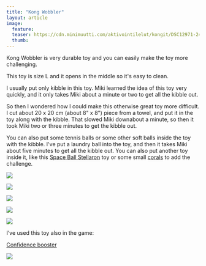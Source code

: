 ```yaml
---
title: "Kong Wobbler"
layout: article
image:
  feature:
  teaser: https://cdn.minimuutti.com/aktivointilelut/kongit/DSC12971-245px.jpg
  thumb:
---
```


Kong Wobbler is very durable toy and you can easily make the toy more challenging.

This toy is size L and it opens in the middle so it's easy to clean.

I usually put only kibble in this toy. Miki learned the idea of this toy very quickly, and it only takes Miki about a minute or two to get all the kibble out.

So then I wondered how I could make this otherwise great toy more difficult. I cut about 20 x 20 cm (about 8" x 8") piece from a towel, and put it in the toy along with the kibble. That slowed Miki downabout a minute, so then it took Miki two or three minutes to get the kibble out.

You can also put some tennis balls or some other soft balls inside the toy with the kibble. I've put a laundry ball into the toy, and then it takes Miki about five minutes to get all the kibble out. You can also put another toy inside it, like this [Space Ball Stellaron](/en/treat-dispensers/space-ball-stellaron/) toy or some small [corals](/en/brain-games/corals/) to add the challenge.

![](https://cdn.minimuutti.com/aktivointilelut/kongit/DSC12846_2-800px.jpg)

![](https://cdn.minimuutti.com/aktivointilelut/kongit/DSC12971_2-800px.jpg)

![](https://cdn.minimuutti.com/aktivointilelut/kongit/DSC57921-800px.jpg)

![](https://cdn.minimuutti.com/aktivointilelut/kongit/DS41310-800px.jpg)

![](https://cdn.minimuutti.com/aktivointilelut/kongit/DS60245-800px.jpg)

I’ve used this toy also in the game:

[Confidence booster](/en/brain-games/confidence-booster/)

[![](https://cdn.minimuutti.com/aktivointi/itsevarmuusbuusteri/DS33929-800px.jpg)](/en/brain-games/confidence-booster/)
